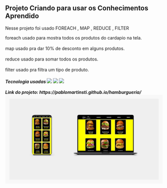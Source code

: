 <h2> Projeto Criando para usar os Conhecimentos Aprendido </h2>

<p>Nesse projeto foi usado FOREACH , MAP , REDUCE , FILTER </p>

  
 <p>foreach usado para mostra todos os produtos do cardapio na tela.
  <br>
  <br>
  map usado pra dar 10% de desconto em alguns produtos.
  <br>
  <br>
  reduce usado para somar todos os produtos.
  <br>
  <br>
  filter  usado pra filtra um tipo de produto.</p>

  <h5>Tecnologia usadas <img src = "https://img.shields.io/badge/HTML5-E34F26?style=for-the-badge&logo=html5&logoColor=white" >
<img src ="https://img.shields.io/badge/CSS-239120?&style=for-the-badge&logo=css3&logoColor=white" >
<img src = "https://img.shields.io/badge/JavaScript-323330?style=for-the-badge&logo=javascript&logoColor=F7DF1E">
 <br>
  <br>
  Link do projeto: https://pablomartinsti.github.io/hamburgueria/

<img src ="https://github.com/pablomartinsti/hamburgueria/blob/main/assets/project%20result.png">
